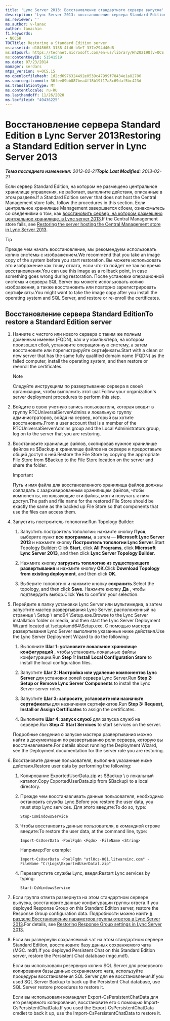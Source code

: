 ```yaml
---
title: 'Lync Server 2013: Восстановление стандартного сервера выпуска'
description: 'Lync Server 2013: восстановление сервера Standard Edition.'
ms.reviewer: ''
ms.author: v-lanac
author: lanachin
f1.keywords:
- NOCSH
TOCTitle: Restoring a Standard Edition server
ms:assetid: d1845663-3138-4fd6-b3e7-337e294d40d8
ms:mtpsurl: https://technet.microsoft.com/en-us/library/Hh202190(v=OCS.15)
ms:contentKeyID: 51541519
ms.date: 07/23/2014
manager: serdars
mtps_version: v=OCS.15
ms.openlocfilehash: 1d2cd6976324492e0539c47999f78434e1a82706
ms.sourcegitcommit: 36fee89bb887bea4f18b19f17a8c69daf5bc423d
ms.translationtype: MT
ms.contentlocale: ru-RU
ms.lasthandoff: 11/26/2020
ms.locfileid: "49436225"
---
```

# <a name="restoring-a-standard-edition-server-in-lync-server-2013"></a><span data-ttu-id="9b65f-103">Восстановление сервера Standard Edition в Lync Server 2013</span><span class="sxs-lookup"><span data-stu-id="9b65f-103">Restoring a Standard Edition server in Lync Server 2013</span></span>

<div data-xmlns="http://www.w3.org/1999/xhtml">

<div class="topic" data-xmlns="http://www.w3.org/1999/xhtml" data-msxsl="urn:schemas-microsoft-com:xslt" data-cs="https://msdn.microsoft.com/">

<div data-asp="https://msdn2.microsoft.com/asp">



</div>

<div id="mainSection">

<div id="mainBody"><span data-ttu-id="9b65f-104">

<span> </span></span><span class="sxs-lookup"><span data-stu-id="9b65f-104">

<span> </span></span></span>

<span data-ttu-id="9b65f-105">_**Тема последнего изменения:** 2013-02-21_</span><span class="sxs-lookup"><span data-stu-id="9b65f-105">_**Topic Last Modified:** 2013-02-21_</span></span>

<span data-ttu-id="9b65f-106">Если сервер Standard Edition, на котором не размещено центральное хранилище управления, не работает, выполните действия, описанные в этом разделе.</span><span class="sxs-lookup"><span data-stu-id="9b65f-106">If a Standard Edition server that does not host the Central Management store fails, follow the procedures in this section.</span></span> <span data-ttu-id="9b65f-107">Если центральное хранилище Management завершается сбоем, ознакомьтесь со сведениями о том, как [восстановить сервер, на котором размещено центральное хранилище, в Lync server 2013](lync-server-2013-restoring-the-server-hosting-the-central-management-store.md).</span><span class="sxs-lookup"><span data-stu-id="9b65f-107">If the Central Management store fails, see [Restoring the server hosting the Central Management store in Lync Server 2013](lync-server-2013-restoring-the-server-hosting-the-central-management-store.md).</span></span>

<div>


> [!TIP]  
> <span data-ttu-id="9b65f-108">Прежде чем начать восстановление, мы рекомендуем использовать копию системы с изображением.</span><span class="sxs-lookup"><span data-stu-id="9b65f-108">We recommend that you take an image copy of the system before you start restoration.</span></span> <span data-ttu-id="9b65f-109">Вы можете использовать это изображение как точку отката, если что-то пойдет не так во время восстановления.</span><span class="sxs-lookup"><span data-stu-id="9b65f-109">You can use this image as a rollback point, in case something goes wrong during restoration.</span></span> <span data-ttu-id="9b65f-110">После установки операционной системы и сервера SQL Server вы можете использовать копию изображения, а также восстановить или повторно зарегистрировать сертификаты.</span><span class="sxs-lookup"><span data-stu-id="9b65f-110">You might want to take the image copy after you install the operating system and SQL Server, and restore or re-enroll the certificates.</span></span>



</div>

<div>

## <a name="to-restore-a-standard-edition-server"></a><span data-ttu-id="9b65f-111">Восстановление сервера Standard Edition</span><span class="sxs-lookup"><span data-stu-id="9b65f-111">To restore a Standard Edition server</span></span>

1.  <span data-ttu-id="9b65f-112">Начните с чистого или нового сервера с таким же полным доменным именем (FQDN), как и у компьютера, на котором произошел сбой, установите операционную систему, а затем восстановите или порегистрируйте сертификаты.</span><span class="sxs-lookup"><span data-stu-id="9b65f-112">Start with a clean or new server that has the same fully qualified domain name (FQDN) as the failed computer, install the operating system, and then restore or reenroll the certificates.</span></span>
    
    <div>
    

    > [!NOTE]  
    > <span data-ttu-id="9b65f-113">Следуйте инструкциям по развертыванию сервера в своей организации, чтобы выполнить этот шаг.</span><span class="sxs-lookup"><span data-stu-id="9b65f-113">Follow your organization's server deployment procedures to perform this step.</span></span>

    
    </div>

2.  <span data-ttu-id="9b65f-114">Войдите в свою учетную запись пользователя, которая входит в группу RTCUniversalServerAdmins и локальную группу администраторов, войдя на сервер, который вы хотите восстановить.</span><span class="sxs-lookup"><span data-stu-id="9b65f-114">From a user account that is a member of the RTCUniversalServerAdmins group and the Local Administrators group, log on to the server that you are restoring.</span></span>

3.  <span data-ttu-id="9b65f-115">Восстановите хранилище файлов, скопировав нужное хранилище файлов из $Backup в хранилище файлов на сервере и предоставьте общий доступ к ней.</span><span class="sxs-lookup"><span data-stu-id="9b65f-115">Restore the File Store by copying the appropriate File Store from $Backup to the File Store location on the server and share the folder.</span></span>
    
    <div>
    

    > [!IMPORTANT]  
    > <span data-ttu-id="9b65f-116">Путь и имя файла для восстановленного хранилища файлов должны совпадать с заархивированным хранилищем файлов, чтобы компоненты, использующие эти файлы, могли получать к ним доступ.</span><span class="sxs-lookup"><span data-stu-id="9b65f-116">The path and file name for the restored File Store should be exactly the same as the backed up File Store so that components that use the files can access them.</span></span>

    
    </div>

4.  <span data-ttu-id="9b65f-117">Запустить построитель топологии:</span><span class="sxs-lookup"><span data-stu-id="9b65f-117">Run Topology Builder:</span></span>
    
    1.  <span data-ttu-id="9b65f-118">Запустить построитель топологии: нажмите кнопку **Пуск**, выберите пункт **все программы**, а затем — **Microsoft Lync Server 2013** и нажмите кнопку **Построитель топологии Lync Server**.</span><span class="sxs-lookup"><span data-stu-id="9b65f-118">Start Topology Builder: Click **Start**, click **All Programs**, click **Microsoft Lync Server 2013**, and then click **Lync Server Topology Builder**.</span></span>
    
    2.  <span data-ttu-id="9b65f-119">Нажмите кнопку **загрузить топологию из существующего развертывания** и нажмите кнопку **ОК**.</span><span class="sxs-lookup"><span data-stu-id="9b65f-119">Click **Download Topology from existing deployment**, and then click **OK**.</span></span>
    
    3.  <span data-ttu-id="9b65f-120">Выберите топологию и нажмите кнопку **сохранить**.</span><span class="sxs-lookup"><span data-stu-id="9b65f-120">Select the topology, and then click **Save**.</span></span> <span data-ttu-id="9b65f-121">Нажмите кнопку **Да** , чтобы подтвердить выбор.</span><span class="sxs-lookup"><span data-stu-id="9b65f-121">Click **Yes** to confirm your selection.</span></span>

5.  <span data-ttu-id="9b65f-122">Перейдите в папку установки Lync Server или мультимедиа, а затем запустите мастер развертывания Lync Server, расположенный на странице \\ Setup \\ amd64 \\Setup.exe.</span><span class="sxs-lookup"><span data-stu-id="9b65f-122">Browse to the Lync Server installation folder or media, and then start the Lync Server Deployment Wizard located at \\setup\\amd64\\Setup.exe.</span></span> <span data-ttu-id="9b65f-123">С помощью мастера развертывания Lync Server выполните указанные ниже действия.</span><span class="sxs-lookup"><span data-stu-id="9b65f-123">Use the Lync Server Deployment Wizard to do the following:</span></span>
    
    1.  <span data-ttu-id="9b65f-124">Выполните **Шаг 1: установите локальное хранилище конфигураций** , чтобы установить локальные файлы конфигурации.</span><span class="sxs-lookup"><span data-stu-id="9b65f-124">Run **Step 1: Install Local Configuration Store** to install the local configuration files.</span></span>
    
    2.  <span data-ttu-id="9b65f-125">Запустите **Шаг 2: Настройка или удаление компонентов Lync Server** для установки ролей сервера Lync Server.</span><span class="sxs-lookup"><span data-stu-id="9b65f-125">Run **Step 2: Setup or Remove Lync Server Components** to install the Lync Server server roles.</span></span>
    
    3.  <span data-ttu-id="9b65f-126">Запустите **Шаг 3: запросите, установите или назначьте сертификаты** для назначения сертификатов.</span><span class="sxs-lookup"><span data-stu-id="9b65f-126">Run **Step 3: Request, Install or Assign Certificates** to assign the certificates.</span></span>
    
    4.  <span data-ttu-id="9b65f-127">Выполните **Шаг 4: запуск служб** для запуска служб на сервере.</span><span class="sxs-lookup"><span data-stu-id="9b65f-127">Run **Step 4: Start Services** to start services on the server.</span></span>
    
    <span data-ttu-id="9b65f-128">Подробные сведения о запуске мастера развертывания можно найти в документации по развертыванию роли сервера, которую вы восстанавливаете.</span><span class="sxs-lookup"><span data-stu-id="9b65f-128">For details about running the Deployment Wizard, see the Deployment documentation for the server role you are restoring.</span></span>

6.  <span data-ttu-id="9b65f-129">Восстановите данные пользователя, выполнив указанные ниже действия.</span><span class="sxs-lookup"><span data-stu-id="9b65f-129">Restore user data by performing the following:</span></span>
    
    1.  <span data-ttu-id="9b65f-130">Копирование ExportedUserData.zip из $Backup \\ в локальный каталог.</span><span class="sxs-lookup"><span data-stu-id="9b65f-130">Copy ExportedUserData.zip from $Backup\\ to a local directory.</span></span>
    
    2.  <span data-ttu-id="9b65f-131">Прежде чем восстанавливать данные пользователя, необходимо остановить службы Lync.</span><span class="sxs-lookup"><span data-stu-id="9b65f-131">Before you restore the user data, you must stop Lync services.</span></span> <span data-ttu-id="9b65f-132">Для этого введите:</span><span class="sxs-lookup"><span data-stu-id="9b65f-132">To do so, type:</span></span>
        
            Stop-CsWindowsService
    
    3.  <span data-ttu-id="9b65f-133">Чтобы восстановить данные пользователя, в командной строке введите:</span><span class="sxs-lookup"><span data-stu-id="9b65f-133">To restore the user data, at the command line, type:</span></span>
        
            Import-CsUserData -PoolFqdn <Fqdn> -FileName <String>
        
        <span data-ttu-id="9b65f-134">Например:</span><span class="sxs-lookup"><span data-stu-id="9b65f-134">For example:</span></span>
        
            Import-CsUserData -PoolFqdn "atl0cs-001.litwareinc.com" -FileName "C:\Logs\ExportedUserDatal.zip"
    
    4.  <span data-ttu-id="9b65f-135">Перезапустите службы Lync, введя:</span><span class="sxs-lookup"><span data-stu-id="9b65f-135">Restart Lync services by typing:</span></span>
        
            Start-CsWindowsService

7.  <span data-ttu-id="9b65f-136">Если группа ответа развернута на этом стандартном сервере выпуска, восстановите данные конфигурации группы ответа.</span><span class="sxs-lookup"><span data-stu-id="9b65f-136">If you deployed Response Group on this Standard Edition server, restore the Response Group configuration data.</span></span> <span data-ttu-id="9b65f-137">Подробности можно найти [в разделе Восстановление параметров группы ответов в Lync Server 2013](lync-server-2013-restoring-response-group-settings.md).</span><span class="sxs-lookup"><span data-stu-id="9b65f-137">For details, see [Restoring Response Group settings in Lync Server 2013](lync-server-2013-restoring-response-group-settings.md).</span></span>

8.  <span data-ttu-id="9b65f-138">Если вы развернули сохраняемый чат на этом стандартном сервере Standard Edition, восстановите базу данных сохраняемого чата (MGC. mdf).</span><span class="sxs-lookup"><span data-stu-id="9b65f-138">If you deployed Persistent Chat on this Standard Edition server, restore the Persistent Chat database (mgc.mdf).</span></span>
    
    <span data-ttu-id="9b65f-139">Если вы использовали резервную копию SQL Server для резервного копирования базы данных сохраняемого чата, используйте процедуры восстановления SQL Server для ее восстановления.</span><span class="sxs-lookup"><span data-stu-id="9b65f-139">If you used SQL Server Backup to back up the Persistent Chat database, use SQL Server restore procedures to restore it.</span></span>
    
    <span data-ttu-id="9b65f-140">Если вы использовали командлет Export-CsPersistentChatData для его резервного копирования, восстановите его с помощью Import-CsPersistentChatData.</span><span class="sxs-lookup"><span data-stu-id="9b65f-140">If you used the Export-CsPersistentChatData cmdlet to back it up, use the Import-CsPersistentChatData to restore it.</span></span>

<span data-ttu-id="9b65f-141"></div>

</div>

<span> </span>

</div>

</div>

</span><span class="sxs-lookup"><span data-stu-id="9b65f-141"></div>

</div>

<span> </span>

</div>

</div>

</span></span></div>

